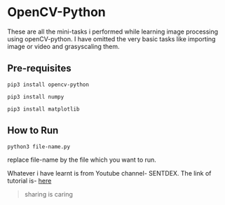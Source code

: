 # OpenCV-Python

These are all the mini-tasks i performed while learning image processing using openCV-python.
I have omitted the very basic tasks like importing image or video and grasyscaling them.

## Pre-requisites

`pip3 install opencv-python`

`pip3 install numpy`

`pip3 install matplotlib`

## How to Run

`python3 file-name.py`

replace file-name by the file which you want to run.

Whatever i have learnt is from Youtube channel- SENTDEX.
The link of tutorial is- [here](https://www.youtube.com/watch?v=Z78zbnLlPUA&list=PLQVvvaa0QuDdttJXlLtAJxJetJcqmqlQq&index=1)

>sharing is caring
